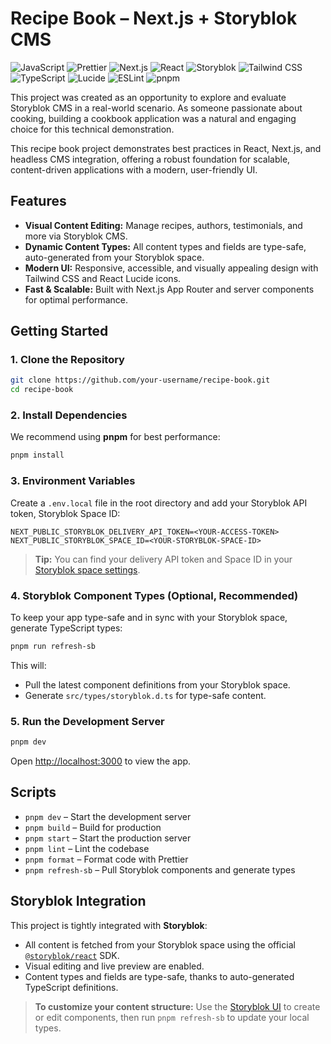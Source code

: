 # Recipe Book – Next.js + Storyblok CMS

![JavaScript](https://img.shields.io/badge/javascript-%23323330.svg?style=for-the-badge&logo=javascript&logoColor=%23F7DF1E)
![Prettier](https://img.shields.io/badge/prettier-%23F7B93E.svg?style=for-the-badge&logo=prettier&logoColor=black)
![Next.js](https://img.shields.io/badge/Next.js-000?style=for-the-badge&logo=nextdotjs&logoColor=white)
![React](https://img.shields.io/badge/React-20232A?style=for-the-badge&logo=react&logoColor=61DAFB)
![Storyblok](https://img.shields.io/badge/Storyblok-0EA5E9?style=for-the-badge&logo=storyblok&logoColor=white)
![Tailwind CSS](https://img.shields.io/badge/Tailwind_CSS-38B2AC?style=for-the-badge&logo=tailwind-css&logoColor=white)
![TypeScript](https://img.shields.io/badge/TypeScript-007ACC?style=for-the-badge&logo=typescript&logoColor=white)
![Lucide](https://img.shields.io/badge/Lucide-000?style=for-the-badge&logo=lucide&logoColor=white)
![ESLint](https://img.shields.io/badge/ESLint-4B32C3?style=for-the-badge&logo=eslint&logoColor=white)
![pnpm](https://img.shields.io/badge/pnpm-222?style=for-the-badge&logo=pnpm&logoColor=F69220)

This project was created as an opportunity to explore and evaluate Storyblok CMS in a real-world scenario. As someone passionate about cooking, building a cookbook application was a natural and engaging choice for this technical demonstration.

This recipe book project demonstrates best practices in React, Next.js, and headless CMS integration, offering a robust foundation for scalable, content-driven applications with a modern, user-friendly UI.

## Features

- **Visual Content Editing:** Manage recipes, authors, testimonials, and more via Storyblok CMS.
- **Dynamic Content Types:** All content types and fields are type-safe, auto-generated from your Storyblok space.
- **Modern UI:** Responsive, accessible, and visually appealing design with Tailwind CSS and React Lucide icons.
- **Fast & Scalable:** Built with Next.js App Router and server components for optimal performance.


##  Getting Started

### 1. **Clone the Repository**

```bash
git clone https://github.com/your-username/recipe-book.git
cd recipe-book
```

### 2. **Install Dependencies**

We recommend using **pnpm** for best performance:

```bash
pnpm install
```

### 3. **Environment Variables**

Create a `.env.local` file in the root directory and add your Storyblok API token, Storyblok Space ID:

```env
NEXT_PUBLIC_STORYBLOK_DELIVERY_API_TOKEN=<YOUR-ACCESS-TOKEN>
NEXT_PUBLIC_STORYBLOK_SPACE_ID=<YOUR-STORYBLOK-SPACE-ID>
```

> **Tip:** You can find your delivery API token and Space ID in your [Storyblok space settings](https://app.storyblok.com/).

### 4. **Storyblok Component Types (Optional, Recommended)**

To keep your app type-safe and in sync with your Storyblok space, generate TypeScript types:

```bash
pnpm run refresh-sb
```

This will:

- Pull the latest component definitions from your Storyblok space.
- Generate `src/types/storyblok.d.ts` for type-safe content.

### 5. **Run the Development Server**

```bash
pnpm dev
```

Open [http://localhost:3000](http://localhost:3000) to view the app.


## Scripts

- `pnpm dev` – Start the development server
- `pnpm build` – Build for production
- `pnpm start` – Start the production server
- `pnpm lint` – Lint the codebase
- `pnpm format` – Format code with Prettier
- `pnpm refresh-sb` – Pull Storyblok components and generate types


## Storyblok Integration

This project is tightly integrated with **Storyblok**:

- All content is fetched from your Storyblok space using the official [`@storyblok/react`](https://github.com/storyblok/storyblok-react) SDK.
- Visual editing and live preview are enabled.
- Content types and fields are type-safe, thanks to auto-generated TypeScript definitions.

> **To customize your content structure:**
> Use the [Storyblok UI](https://app.storyblok.com/) to create or edit components, then run `pnpm refresh-sb` to update your local types.



